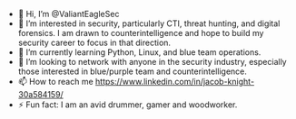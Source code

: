 - 👋 Hi, I’m @ValiantEagleSec
- 👀 I’m interested in security, particularly CTI, threat hunting, and digital forensics. I am drawn to counterintelligence and hope to build my security career to focus in that direction.
- 🌱 I’m currently learning Python, Linux, and blue team operations.
- 💞️ I’m looking to network with anyone in the security industry, especially those interested in blue/purple team and counterintelligence.
- 📫 How to reach me https://www.linkedin.com/in/jacob-knight-30a584159/
- ⚡ Fun fact: I am an avid drummer, gamer and woodworker.

<!---
ValiantEagleSec/ValiantEagleSec is a ✨ special ✨ repository because its `README.md` (this file) appears on your GitHub profile.
You can click the Preview link to take a look at your changes.
--->
